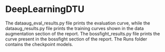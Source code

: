 ﻿# DeepLearningDTU
The dataaug_eval_results.py file prints the evaluation curve, while the dataaug_results.py file prints the training curves shown in the data augmentation section of the report.
The bossfight_results.py file prints the curve present in the bossfight section of the report.
The Runs folder contains the checkpoint models.
